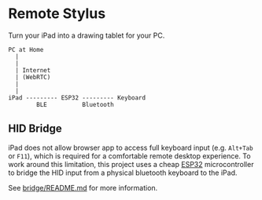 # Remote Stylus

Turn your iPad into a drawing tablet for your PC.

```
PC at Home
  |
  |
  | Internet
  | (WebRTC)
  |
  |
iPad --------- ESP32 --------- Keyboard
        BLE          Bluetooth
```

## HID Bridge

iPad does not allow browser app to access full keyboard input (e.g. `Alt+Tab` or `F11`), which is required for a comfortable remote desktop experience. To work around this limitation, this project uses a cheap [ESP32](https://en.wikipedia.org/wiki/ESP32) microcontroller to bridge the HID input from a physical bluetooth keyboard to the iPad.

See [bridge/README.md](bridge) for more information.
